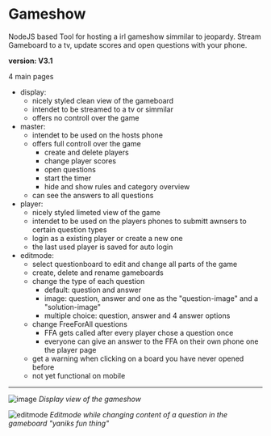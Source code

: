 # Gameshow

NodeJS based Tool for hosting a irl gameshow simmilar to jeopardy. Stream Gameboard to a tv, update scores and open questions with your phone.

**version: V3.1**

4 main pages
- display: 
  - nicely styled clean view of the gameboard
  - intendet to be streamed to a tv or simmilar
  - offers no controll over the game
- master:
  - intendet to be used on the hosts phone
  - offers full controll over the game
    - create and delete players
    - change player scores
    - open questions
    - start the timer
    - hide and show rules and category overview
  - can see the answers to all questions
- player:
  - nicely styled limeted view of the game
  - intendet to be used on the players phones to submitt awnsers to certain question types
  - login as a existing player or create a new one
  - the last used player is saved for auto login
- editmode:
  - select questionboard to edit and change all parts of the game
  - create, delete and rename gameboards
  - change the type of each question
    - default: question and answer
    - image: question, answer and one as the "question-image" and a "solution-image"
    - multiple choice: question, answer and 4 answer options
  - change FreeForAll questions
    - FFA gets called after every player chose a question once
    - everyone can give an answer to the FFA on their own phone one the player page
  - get a warning when clicking on a board you have never opened before
  - not yet functional on mobile

---

![image](https://user-images.githubusercontent.com/70104756/193749890-80727808-8d49-439a-aeb2-f95de4d4ac04.png)
*Display view of the gameshow*

![editmode](https://user-images.githubusercontent.com/70104756/211500913-fb9661e4-97ee-4489-8f49-a1a7e713557d.jpg)
*Editmode while changing content of a question in the gameboard "yaniks fun thing"*
